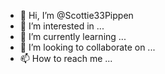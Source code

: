 - 👋 Hi, I’m @Scottie33Pippen
- 👀 I’m interested in ...
- 🌱 I’m currently learning ...
- 💞️ I’m looking to collaborate on ...
- 📫 How to reach me ...

<!---
Scottie33Pippen/Scottie33Pippen is a ✨ special ✨ repository because its `README.md` (this file) appears on your GitHub profile.
You can click the Preview link to take a look at your changes.
--->
